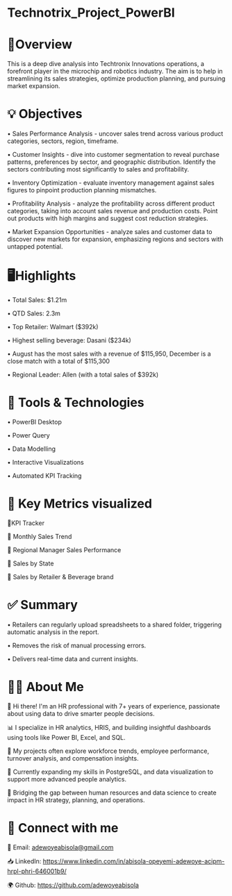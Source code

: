 # Technotrix_Project_PowerBI



# 🧿Overview
This is a deep dive analysis into Techtronix Innovations  operations,  a forefront player in the microchip and robotics industry. The aim is to help in streamlining its sales strategies, optimize production planning, and pursuing market expansion. 
 

# 💡 Objectives

• Sales Performance Analysis - uncover sales trend across various product categories, sectors, region, timeframe.

• Customer Insights - dive into customer segmentation to reveal purchase patterns, preferences by sector, and geographic distribution. Identify the sectors contributing most significantly to sales and profitability.

• Inventory Optimization - evaluate inventory management against sales figures to pinpoint production planning mismatches. 

• Profitability Analysis - analyze the profitability across different product categories, taking into account sales revenue and production costs. Point out products with high margins and suggest cost reduction strategies.

• Market Expansion Opportunities - analyze sales and customer data to discover new markets for expansion, emphasizing regions and sectors with untapped potential.



# 🖥Highlights

• Total Sales: $1.21m

• QTD Sales: 2.3m

• Top Retailer: Walmart ($392k)

• Highest selling beverage: Dasani ($234k)

• August has the most sales with a revenue of $115,950, December is a close match with a total of $115,300

• Regional Leader: Allen (with a total sales of $392k)




# 🛶 Tools & Technologies

• PowerBI Desktop

• Power Query

• Data Modelling

• Interactive Visualizations

• Automated KPI Tracking




# 📍 Key Metrics visualized

 📌KPI Tracker
 
📌 Monthly Sales Trend

📌 Regional Manager Sales Performance

📌 Sales by State

📌 Sales by Retailer & Beverage brand





# ✅ Summary


• Retailers can regularly upload spreadsheets to a shared folder, triggering automatic analysis in the report.

• Removes the risk of manual processing errors.

• Delivers real-time data and current insights.




# 👩‍🦱 About Me

👋 Hi there! I'm an HR professional with 7+ years of experience, passionate about using data to drive smarter people decisions.

📊 I specialize in HR analytics, HRIS, and building insightful dashboards using tools like Power BI, Excel, and SQL.

🧠 My projects often explore workforce trends, employee performance, turnover analysis, and compensation insights.

🔧 Currently expanding my skills in PostgreSQL, and data visualization to support more advanced people analytics.

💼 Bridging the gap between human resources and data science to create impact in HR strategy, planning, and operations. 


# 🔗 Connect with me


📨 Email: adewoyeabisola@gmail.com

📥 LinkedIn: https://www.linkedin.com/in/abisola-opeyemi-adewoye-acipm-hrpl-phri-646001b9/

🌍 Github: https://github.com/adewoyeabisola








